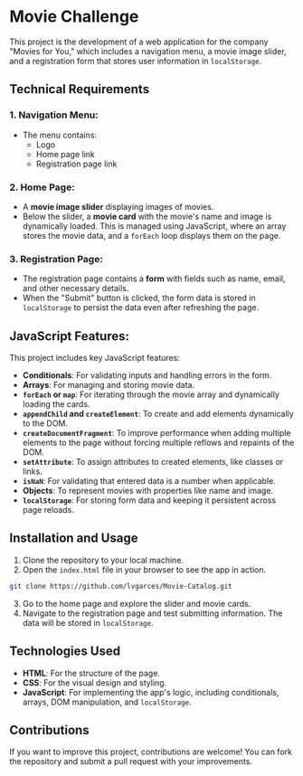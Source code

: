 # Movie Challenge

This project is the development of a web application for the company "Movies for You," which includes a navigation menu, a movie image slider, and a registration form that stores user information in `localStorage`.

## Technical Requirements

### 1. Navigation Menu:
- The menu contains:
  - Logo
  - Home page link
  - Registration page link

### 2. Home Page:
- A **movie image slider** displaying images of movies.
- Below the slider, a **movie card** with the movie's name and image is dynamically loaded. This is managed using JavaScript, where an array stores the movie data, and a `forEach` loop displays them on the page.

### 3. Registration Page:
- The registration page contains a **form** with fields such as name, email, and other necessary details.
- When the "Submit" button is clicked, the form data is stored in `localStorage` to persist the data even after refreshing the page.

## JavaScript Features:
This project includes key JavaScript features:
- **Conditionals**: For validating inputs and handling errors in the form.
- **Arrays**: For managing and storing movie data.
- **`forEach` or `map`**: For iterating through the movie array and dynamically loading the cards.
- **`appendChild` and `createElement`**: To create and add elements dynamically to the DOM.
- **`createDocumentFragment`**: To improve performance when adding multiple elements to the page without forcing multiple reflows and repaints of the DOM.
- **`setAttribute`**: To assign attributes to created elements, like classes or links.
- **`isNaN`**: For validating that entered data is a number when applicable.
- **Objects**: To represent movies with properties like name and image.
- **`localStorage`**: For storing form data and keeping it persistent across page reloads.

## Installation and Usage

1. Clone the repository to your local machine.
2. Open the `index.html` file in your browser to see the app in action.

```bash
git clone https://github.com/lvgarces/Movie-Catalog.git
```

3. Go to the home page and explore the slider and movie cards.
4. Navigate to the registration page and test submitting information. The data will be stored in `localStorage`.

## Technologies Used

- **HTML**: For the structure of the page.
- **CSS**: For the visual design and styling.
- **JavaScript**: For implementing the app's logic, including conditionals, arrays, DOM manipulation, and `localStorage`.

## Contributions

If you want to improve this project, contributions are welcome! You can fork the repository and submit a pull request with your improvements.

